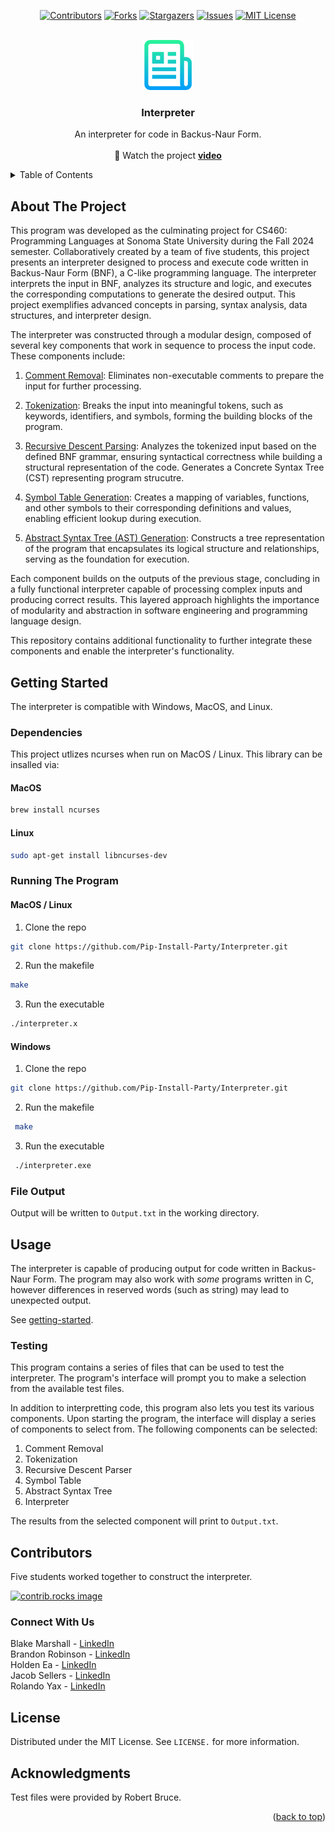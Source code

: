 <a id="readme-top"></a>

<!-- PROJECT SHIELDS -->
<!--
*** I'm using markdown "reference style" links for readability.
*** Reference links are enclosed in brackets [ ] instead of parentheses ( ).
*** See the bottom of this document for the declaration of the reference variables
*** for contributors-url, forks-url, etc. This is an optional, concise syntax you may use.
*** https://www.markdownguide.org/basic-syntax/#reference-style-links
-->
<div align="center">

[![Contributors][contributors-shield]][contributors-url]
[![Forks][forks-shield]][forks-url]
[![Stargazers][stars-shield]][stars-url]
[![Issues][issues-shield]][issues-url]
[![MIT License][license-shield]][license-url]

</div>

<!-- PROJECT LOGO -->
<br />
<div align="center">
  <a href="https://github.com/Pip-Install-Party/Interpreter">
    <img src="Images/logo.png" alt="Logo" width="80" height="80">
  </a>

<h3 align="center">Interpreter</h3>

  <p align="center">
    An interpreter for code in Backus-Naur Form. 
    <br />
    <br />
    🎥 Watch the project
    <a href="https://youtu.be/EpM51CfAIRo"><strong>video</strong></a>
  </p>
</div>



<!-- TABLE OF CONTENTS -->
<details>
  <summary>Table of Contents</summary>
  <ol>
    <li>
      <a href="#about-the-project">About The Project</a>
    </li>
    <li>
      <a href="#getting-started">Getting Started</a>
    </li>
    <li><a href="#usage">Usage</a></li>
    <li><a href="#contributors">Contributors</a></li>
    <li><a href="#connect-with-us">Connect</a></li>
    <li><a href="#license">License</a></li>
    <li><a href="#acknowledgments">Acknowledgments</a></li>
  </ol>
</details>



<!-- ABOUT THE PROJECT -->
## About The Project

This program was developed as the culminating project for CS460: Programming Languages at Sonoma State University during the Fall 2024 semester. Collaboratively created by a team of five students, this project presents an interpreter designed to process and execute code written in Backus-Naur Form (BNF), a C-like programming language. The interpreter interprets the input in BNF, analyzes its structure and logic, and executes the corresponding computations to generate the desired output. This project exemplifies advanced concepts in parsing, syntax analysis, data structures, and interpreter design.

The interpreter was constructed through a modular design, composed of several key components that work in sequence to process the input code. These components include:

1.	[Comment Removal](https://github.com/Pip-Install-Party/Ignoring-Comments): Eliminates non-executable comments to prepare the input for further processing.
   
2.	[Tokenization](https://github.com/Pip-Install-Party/Tokenization): Breaks the input into meaningful tokens, such as keywords, identifiers, and symbols, forming the building blocks of the program.
   
3.	[Recursive Descent Parsing](https://github.com/Pip-Install-Party/Recursive-Descent-Parser): Analyzes the tokenized input based on the defined BNF grammar, ensuring syntactical correctness while building a structural representation of the code. Generates a Concrete Syntax Tree (CST) representing program strucutre.
   
4.	[Symbol Table Generation](https://github.com/Pip-Install-Party/Symbol-Table): Creates a mapping of variables, functions, and other symbols to their corresponding definitions and values, enabling efficient lookup during execution.
   
5.	[Abstract Syntax Tree (AST) Generation](https://github.com/Pip-Install-Party/Abstract-Syntax-Tree): Constructs a tree representation of the program that encapsulates its logical structure and relationships, serving as the foundation for execution.

Each component builds on the outputs of the previous stage, concluding in a fully functional interpreter capable of processing complex inputs and producing correct results. This layered approach highlights the importance of modularity and abstraction in software engineering and programming language design.

This repository contains additional functionality to further integrate these components and enable the interpreter's functionality. 

<!-- GETTING STARTED -->
<a id="readme-getting-started"></a>
## Getting Started

The interpreter is compatible with Windows, MacOS, and Linux. 

### Dependencies

This project utlizes ncurses when run on MacOS / Linux. This library can be insalled via:

#### MacOS 
```sh
brew install ncurses
```

#### Linux 

```sh
sudo apt-get install libncurses-dev
```


### Running The Program

#### MacOS / Linux 
  1. Clone the repo
   ```sh
git clone https://github.com/Pip-Install-Party/Interpreter.git
   ```
  2. Run the makefile
  ```sh
make
   ```
  3. Run the executable
  ```sh
./interpreter.x
  ```

#### Windows 
 1. Clone the repo
   ```sh
   git clone https://github.com/Pip-Install-Party/Interpreter.git
   ```
  2. Run the makefile
  ```sh
   make
   ```
  3. Run the executable
  ```sh
   ./interpreter.exe
  ```

### File Output 

Output will be written to ```Output.txt``` in the working directory.
<!-- USAGE EXAMPLES -->
## Usage

The interpreter is capable of producing output for code written in Backus-Naur Form. The program may also work with *some* programs written 
in C, however differences in reserved words (such as string) may lead to unexpected output. 

See <a href="#readme-getting-started">getting-started</a>.


### Testing 

This program contains a series of files that can be used to test the interpreter. The program's interface will prompt you to make a selection from the available test files. 

In addition to interpretting code, this program also lets you test its various components. 
Upon starting the program, the interface will display a series of components to select from.
The following components can be selected:

1. Comment Removal
2. Tokenization
3. Recursive Descent Parser
4. Symbol Table
5. Abstract Syntax Tree
6. Interpreter

The results from the selected component will print to `Output.txt`.


<!-- CONTRIBUTORS -->
## Contributors

Five students worked together to construct the interpreter. 

<a href="https://github.com/Pip-Install-Party/Interpreter/graphs/contributors">
  <img src="https://contrib.rocks/image?repo=Pip-Install-Party/Interpreter" alt="contrib.rocks image" />
</a>


<!-- CONNECT -->
### Connect With Us

Blake Marshall - [LinkedIn](https://www.linkedin.com/in/blakemarshalll)  
Brandon Robinson - [LinkedIn](https://www.linkedin.com/in/brandon-robinson-uscg)  
Holden Ea - [LinkedIn](https://www.linkedin.com/in/holden-ea-28a535208)  
Jacob Sellers - [LinkedIn](https://www.linkedin.com/in/jacob-sellers-83840826a)  
Rolando Yax - [LinkedIn](https://www.linkedin.com/in/rolandoyax)  

<!-- LICENSE -->
## License

Distributed under the MIT License. See `LICENSE.` for more information.

<!-- LICENSE -->
## Acknowledgments

Test files were provided by Robert Bruce.

<p align="right">(<a href="#readme-top">back to top</a>)</p>

<!-- MARKDOWN LINKS & IMAGES -->
<!-- https://www.markdownguide.org/basic-syntax/#reference-style-links -->
[contributors-shield]: https://img.shields.io/github/contributors/Pip-Install-Party/Interpreter.svg?style=for-the-badge
[contributors-url]: https://github.com/Pip-Install-Party/Interpreter/graphs/contributors
[forks-shield]: https://img.shields.io/github/forks/Pip-Install-Party/Interpreter.svg?style=for-the-badge
[forks-url]: https://github.com/Pip-Install-Party/Interpreter/network/members
[stars-shield]: https://img.shields.io/github/stars/Pip-Install-Party/Interpreter.svg?style=for-the-badge
[stars-url]: https://github.com/Pip-Install-Party/Interpreter/stargazers
[issues-shield]: https://img.shields.io/github/issues/Pip-Install-Party/Interpreter.svg?style=for-the-badge
[issues-url]: https://github.com/Pip-Install-Party/Interpreter/issues
[license-shield]: https://img.shields.io/github/license/Pip-Install-Party/Interpreter.svg?style=for-the-badge

[license-url]: https://github.com/Pip-Install-Party/Interpreter/blob/main/LICENSE.
[linkedin-shield]: https://img.shields.io/badge/-LinkedIn-black.svg?style=for-the-badge&logo=linkedin&colorB=555
[product-screenshot]: images/screenshot.png
[Next.js]: https://img.shields.io/badge/next.js-000000?style=for-the-badge&logo=nextdotjs&logoColor=white
[Next-url]: https://nextjs.org/
[React.js]: https://img.shields.io/badge/React-20232A?style=for-the-badge&logo=react&logoColor=61DAFB
[React-url]: https://reactjs.org/
[Vue.js]: https://img.shields.io/badge/Vue.js-35495E?style=for-the-badge&logo=vuedotjs&logoColor=4FC08D
[Vue-url]: https://vuejs.org/
[Angular.io]: https://img.shields.io/badge/Angular-DD0031?style=for-the-badge&logo=angular&logoColor=white
[Angular-url]: https://angular.io/
[Svelte.dev]: https://img.shields.io/badge/Svelte-4A4A55?style=for-the-badge&logo=svelte&logoColor=FF3E00
[Svelte-url]: https://svelte.dev/
[Laravel.com]: https://img.shields.io/badge/Laravel-FF2D20?style=for-the-badge&logo=laravel&logoColor=white
[Laravel-url]: https://laravel.com
[Bootstrap.com]: https://img.shields.io/badge/Bootstrap-563D7C?style=for-the-badge&logo=bootstrap&logoColor=white
[Bootstrap-url]: https://getbootstrap.com
[JQuery.com]: https://img.shields.io/badge/jQuery-0769AD?style=for-the-badge&logo=jquery&logoColor=white
[JQuery-url]: https://jquery.com 
